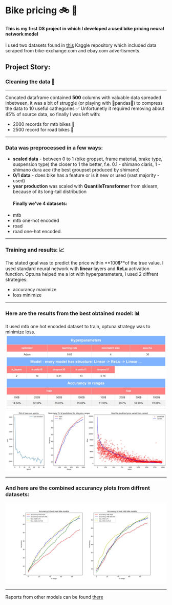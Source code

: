 # Bike pricing 🚲 💸
#### This is my first DS project in which I developed a used bike pricing neural network model 

I used two datasets found in [this](https://www.kaggle.com/datasets/tysonpo/bike-ads-images-prices-specifications) Kaggle repository which included data scraped from bike-exchange.com and ebay.com advertisments.
## Project Story:
### Cleaning the data 🧹
---
Concated dataframe contained **500** columns with valuable data spreaded inbetween, it was a bit of struggle 
(or playing with 🐼pandas🐼) to compress the data to 10 useful cathegories ✅
Unfortunetly it required removing about 45% of source data, so finally I was left with:
- 2000 records for mtb bikes 🚵
- 2500 record for road bikes 🚴
___
### Data was preprocessed in a few ways: 
- **scaled data** - between 0 to 1 (bike gropset, frame material, brake type, suspension type)
the closer to 1 the better, f.e. 0.1 - shimano claris, 1 - shimano dura ace (the best groupset produced by shimano)
- **0/1 data** - does bike has a feature or is it new or used (vast majority - used)
- **year production** was scaled with **QuantileTransformer** from sklearn, because of its long-tail distribution
  #### Finally we've 4 datasets:
- mtb
- mtb one-hot encoded
- road  
- road one-hot encoded.
___
### Training and results: 📈
The stated goal was to predict the price within **100💲**of the true value.
I used standard neural network with **linear** layers and **ReLu** activation function.
Optuna helped me a lot with hyperparameters, I used 2 diffrent strategies:
- accurancy maximize
- loss minimize
___
### Here are the results from the best obtained model: 📊
It used mtb one hot encoded dataset to train, optuna strategy was to minimize loss.
![best](https://github.com/Szymon-Nowaq/bike_pricing/blob/main/best_models/mtb_one_hot/accurancy_raport_mtb_one_hot.jpg)
![bestplot](https://github.com/Szymon-Nowaq/bike_pricing/blob/main/best_models/mtb_one_hot/accurancy_plot_mtb_one_hot.jpg)
___
### And here are the combined accurancy plots from diffrent datasets: 
![combined](https://github.com/Szymon-Nowaq/bike_pricing/blob/main/best_models/accurancy_general_raport.jpg)
___
Raports from other models can be found [there](https://github.com/Szymon-Nowaq/bike_pricing/tree/main/best_models)

